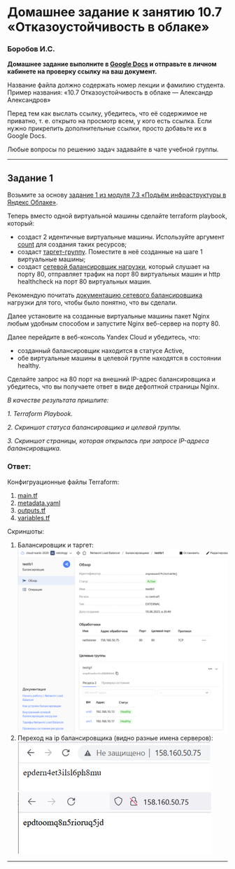 # Домашнее задание к занятию 10.7 «Отказоустойчивость в облаке»

### Боробов И.С.

**Домашнее задание выполните в [Google Docs](https://docs.google.com/) и отправьте в личном кабинете на проверку ссылку на ваш документ.** 

Название файла должно содержать номер лекции и фамилию студента. Пример названия: «10.7 Отказоустойчивость в облаке — Александр Александров»
 
Перед тем как выслать ссылку, убедитесь, что её содержимое не приватно, т. е. открыто на просмотр всем, у кого есть ссылка. Если нужно прикрепить дополнительные ссылки, просто добавьте их в Google Docs.

Любые вопросы по решению задач задавайте в чате учебной группы.

 ---

## Задание 1 

Возьмите за основу [задание 1 из модуля 7.3 «Подъём инфраструктуры в Яндекс Облаке»](https://github.com/netology-code/sdvps-homeworks/blob/main/7-03.md#задание-1).

Теперь вместо одной виртуальной машины сделайте terraform playbook, который:

- создаст 2 идентичные виртуальные машины. Используйте аргумент [count](https://www.terraform.io/docs/language/meta-arguments/count.html) для создания таких ресурсов;
- создаст [таргет-группу](https://registry.terraform.io/providers/yandex-cloud/yandex/latest/docs/resources/lb_target_group). Поместите в неё созданные на шаге 1 виртуальные машины;
- создаст [сетевой балансировщик нагрузки](https://registry.terraform.io/providers/yandex-cloud/yandex/latest/docs/resources/lb_network_load_balancer), который слушает на порту 80, отправляет трафик на порт 80 виртуальных машин и http healthcheck на порт 80 виртуальных машин.

Рекомендую почитать [документацию сетевого балансировщика](https://cloud.yandex.ru/docs/network-load-balancer/quickstart) нагрузки для того, чтобы было понятно, что вы сделали.

Далее установите на созданные виртуальные машины пакет Nginx любым удобным способом и запустите Nginx веб-сервер на порту 80.

Далее перейдите в веб-консоль Yandex Cloud и убедитесь, что: 

- созданный балансировщик находится в статусе Active,
- обе виртуальные машины в целевой группе находятся в состоянии healthy.

Сделайте запрос на 80 порт на внешний IP-адрес балансировщика и убедитесь, что вы получаете ответ в виде дефолтной страницы Nginx.

*В качестве результата пришлите:*

*1. Terraform Playbook.*

*2. Скриншот статуса балансировщика и целевой группы.*

*3. Скриншот страницы, которая открылась при запросе IP-адреса балансировщика.*

### Ответ:

Конфигруационные файлы Terraform:  
1. [main.tf](https://github.com/Borobov/srlb-homework/blob/srlb-14/file-10-07/main.tf)  
2. [metadata.yaml](https://github.com/Borobov/srlb-homework/blob/srlb-14/file-10-07/metadata.yaml)  
3. [outputs.tf](https://github.com/Borobov/srlb-homework/blob/srlb-14/file-10-07/outputs.tf)  
4. [variables.tf](https://github.com/Borobov/srlb-homework/blob/srlb-14/file-10-07/variables.tf)  

Скриншоты:  
1. Балансировщик и таргет:
![balance-target](https://github.com/Borobov/srlb-homework/blob/srlb-14/file-10-07/img-0.png)  
3. Переход на ip балансировщика (видно разные имена серверов):  
![www1](https://github.com/Borobov/srlb-homework/blob/srlb-14/file-10-07/img-1.png)  
![www2](https://github.com/Borobov/srlb-homework/blob/srlb-14/file-10-07/img-2.png)  

---


